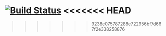 [![Build Status](https://travis-ci.org/BorisovSergei113/tree-0.0.2.svg?branch=master)](https://travis-ci.org/BorisovSergei113/tree-0.0.2)
<<<<<<< HEAD
=======

>>>>>>> 9238e075787288e722956bf7d667f2e338258876
